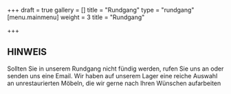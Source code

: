 +++
draft = true
gallery = []
title = "Rundgang"
type = "rundgang"
[menu.mainmenu]
weight = 3
title = "Rundgang"

+++
## HINWEIS

Sollten Sie in unserem Rundgang nicht fündig werden, rufen Sie uns an oder senden uns eine Email. Wir haben auf unserem Lager eine reiche Auswahl an unrestaurierten Möbeln, die wir gerne nach Ihren Wünschen aufarbeiten